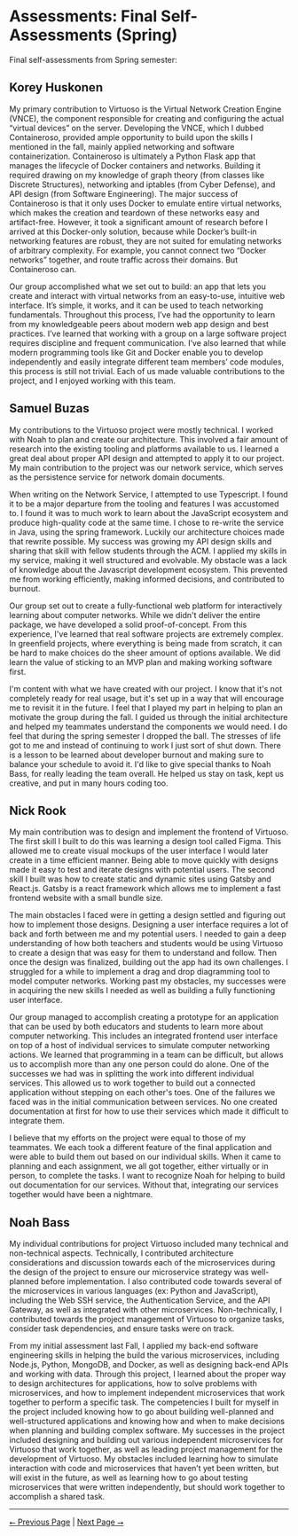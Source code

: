 # Assessments: Final Self-Assessments (Spring)

Final self-assessments from Spring semester:

## Korey Huskonen

My primary contribution to Virtuoso is the Virtual Network Creation Engine (VNCE), the component responsible for creating and configuring the actual “virtual devices” on the server. Developing the VNCE, which I dubbed Containeroso, provided ample opportunity to build upon the skills I mentioned in the fall, mainly applied networking and software containerization. Containeroso is ultimately a Python Flask app that manages the lifecycle of Docker containers and networks. Building it required drawing on my knowledge of graph theory (from classes like Discrete Structures), networking and iptables (from Cyber Defense), and API design (from Software Engineering). The major success of Containeroso is that it only uses Docker to emulate entire virtual networks, which makes the creation and teardown of these networks easy and artifact-free. However, it took a significant amount of research before I arrived at this Docker-only solution, because while Docker’s built-in networking features are robust, they are not suited for emulating networks of arbitrary complexity. For example, you cannot connect two “Docker networks” together, and route traffic across their domains. But Containeroso can. 

Our group accomplished what we set out to build: an app that lets you create and interact with virtual networks from an easy-to-use, intuitive web interface. It’s simple, it works, and it can be used to teach networking fundamentals. Throughout this process, I’ve had the opportunity to learn from my knowledgeable peers about modern web app design and best practices. I’ve learned that working with a group on a large software project requires discipline and frequent communication. I’ve also learned that while modern programming tools like Git and Docker enable you to develop independently and easily integrate different team members’ code modules, this process is still not trivial. Each of us made valuable contributions to the project, and I enjoyed working with this team. 

## Samuel Buzas

My contributions to the Virtuoso project were mostly technical. I worked with Noah to plan and create our architecture. This involved a fair amount of research into the existing tooling and platforms available to us. I learned a great deal about proper API design and attempted to apply it to our project. My main contribution to the project was our network service, which serves as the persistence service for network domain documents.

When writing on the Network Service, I attempted to use Typescript. I found it to be a major departure from the tooling and features I was accustomed to. I found it was to much work to learn about the JavaScript ecosystem and produce high-quality code at the same time. I chose to re-write the service in Java, using the spring framework. Luckily our architecture choices made that rewrite possible. My success was growing my API design skills and sharing that skill with fellow students through the ACM. I applied my skills in my service, making it well structured and evolvable. My obstacle was a lack of knowledge about the Javascript development ecosystem. This prevented me from working efficiently, making informed decisions, and contributed to burnout.

Our group set out to create a fully-functional web platform for interactively learning about computer networks. While we didn't deliver the entire package, we have developed a solid proof-of-concept. From this experience, I've learned that real software projects are extremely complex. In greenfield projects, where everything is being made from scratch, it can be hard to make choices do the sheer amount of options available. We did learn the value of sticking to an MVP plan and making working software first. 

I'm content with what we have created with our project. I know that it's not completely ready for real usage, but it's set up in a way that will encourage me to revisit it in the future. I feel that I played my part in helping to plan an motivate the group during the fall. I guided us through the initial architecture and helped my teammates understand the components we would need. I do feel that during the spring semester I dropped the ball. The stresses of life got to me and instead of continuing to work I just sort of shut down. There is a lesson to be learned about developer burnout and making sure to balance your schedule to avoid it. I'd like to give special thanks to Noah Bass, for really leading the team overall. He helped us stay on task, kept us creative, and put in many hours coding too.


## Nick Rook

My main contribution was to design and implement the frontend of Virtuoso. The first skill I built to do this was learning a design tool called Figma. This allowed me to create visual mockups of the user interface I would later create in a time efficient manner. Being able to move quickly with designs made it easy to test and iterate designs with potential users. The second skill I built was how to create static and dynamic sites using Gatsby and React.js. Gatsby is a react framework which allows me to implement a fast frontend website with a small bundle size. 

The main obstacles I faced were in getting a design settled and figuring out how to implement those designs. Designing a user interface requires a lot of back and forth between me and my potential users. I needed to gain a deep understanding of how both teachers and students would be using Virtuoso to create a design that was easy for them to understand and follow. Then once the design was finalized, building out the app had its own challenges. I struggled for a while to implement a drag and drop diagramming tool to model computer networks. Working past my obstacles, my successes were in acquiring the new skills I needed as well as building a fully functioning user interface.

Our group managed to accomplish creating a prototype for an application that can be used by both educators and students to learn more about computer networking. This includes an integrated frontend user interface on top of a host of individual services to simulate computer networking actions. We learned that programming in a team can be difficult, but allows us to accomplish more than any one person could do alone. One of the successes we had was in splitting the work into different individual services. This allowed us to work together to build out a connected application without stepping on each other's toes. One of the failures we faced was in the initial communication between services. No one created documentation at first for how to use their services which made it difficult to integrate them.

I believe that my efforts on the project were equal to those of my teammates. We each took a different feature of the final application and were able to build them out based on our individual skills. When it came to planning and each assignment, we all got together, either virtually or in person, to complete the tasks. I want to recognize Noah for helping to build out documentation for our services. Without that, integrating our services together would have been a nightmare.


## Noah Bass

My individual contributions for project Virtuoso included many technical and non-technical aspects. Technically, I contributed architecture considerations and discussion towards each of the microservices during the design of the project to ensure our microservice strategy was well-planned before implementation. I also contributed code towards several of the microservices in various languages (ex: Python and JavaScript), including the Web SSH service, the Authentication Service, and the API Gateway, as well as integrated with other microservices. Non-technically, I contributed towards the project management of Virtuoso to organize tasks, consider task dependencies, and ensure tasks were on track.

From my initial assessment last Fall, I applied my back-end software engineering skills in helping the build the various microservices, including Node.js, Python, MongoDB, and Docker, as well as designing back-end APIs and working with data. Through this project, I learned about the proper way to design architectures for applications, how to solve problems with microservices, and how to implement independent microservices that work together to perform a specific task. The competencies I built for myself in the project included knowing how to go about building well-planned and well-structured applications and knowing how and when to make decisions when planning and building complex software. My successes in the project included designing and building out various independent microservices for Virtuoso that work together, as well as leading project management for the development of Virtuoso. My obstacles included learning how to simulate interaction with code and microservices that haven’t yet been written, but will exist in the future, as well as learning how to go about testing microservices that were written independently, but should work together to accomplish a shared task.

---

[⭠ Previous Page](07a-initial-self-assessments.md) | [Next Page ⭢](09-summary-of-hours.md)
